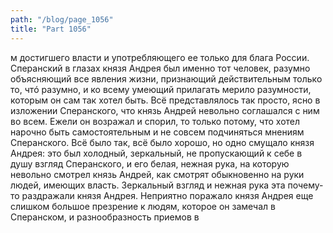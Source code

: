 ```yaml
---
path: "/blog/page_1056"
title: "Part 1056"
---
```


м достигшего власти и употребляющего ее только для блага России. Сперанский в глазах князя Андрея был именно тот человек, разумно объясняющий все явления жизни, признающий действительным только то, чтó разумно, и ко всему умеющий прилагать мерило разумности, которым он сам так хотел быть. Всё представлялось так просто, ясно в изложении Сперанского, что князь Андрей невольно соглашался с ним во всем. Ежели он возражал и спорил, то только потому, что хотел нарочно быть самостоятельным и не совсем подчиняться мнениям Сперанского. Всё было так, всё было хорошо, но одно смущало князя Андрея: это был холодный, зеркальный, не пропускающий к себе в душу взгляд Сперанского, и его белая, нежная рука, на которую невольно смотрел князь Андрей, как смотрят обыкновенно на руки людей, имеющих власть. Зеркальный взгляд и нежная рука эта почему-то раздражали князя Андрея. Неприятно поражало князя Андрея еще слишком большое презрение к людям, которое он замечал в Сперанском, и разнообразность приемов в 
